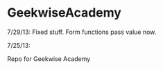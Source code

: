 GeekwiseAcademy
===============
7/29/13:
Fixed stuff. Form functions pass value now.


7/25/13:

Repo for Geekwise Academy

